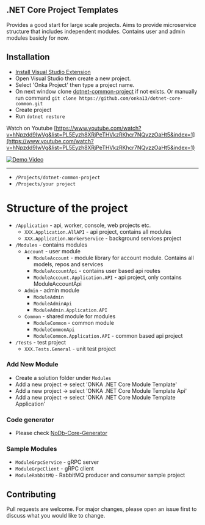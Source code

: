 ## .NET Core Project Templates

Provides a good start for large scale projects.
Aims to provide microservice structure that includes independent modules.
Contains user and admin modules basicly for now.

## Installation

- [Install Visual Studio Extension](https://marketplace.visualstudio.com/items?itemName=onka13.CoreTemplate)
- Open Visual Studio then create a new project.
- Select 'Onka Project' then type a project name.
- On next window clone [dotnet-common-project](https://github.com/onka13/dotnet-core-common) if not exists. Or manually run command `git clone https://github.com/onka13/dotnet-core-common.git`
- Create project
- Run `dotnet restore` 

Watch on Youtube [https://www.youtube.com/watch?v=hNpzdd9IwVg&list=PL5Eyzh8XRjPeTHVkzRKhcr7NQvzzOaHt5&index=1](https://www.youtube.com/watch?v=hNpzdd9IwVg&list=PL5Eyzh8XRjPeTHVkzRKhcr7NQvzzOaHt5&index=1)

[![Demo Video](http://i3.ytimg.com/vi/hNpzdd9IwVg/maxresdefault.jpg)](https://www.youtube.com/watch?v=hNpzdd9IwVg&list=PL5Eyzh8XRjPeTHVkzRKhcr7NQvzzOaHt5&index=1 "Demo Video")


***

- `/Projects/dotnet-common-project`
- `/Projects/your project`

# Structure of the project

- `/Application` - api, worker, console, web projects etc.
    - `XXX.Application.AllAPI` - api project, contains all modules
    - `XXX.Application.WorkerService` - background services project
- `/Modules` - contains modules    
    - `Account` - user module
        - `ModuleAccount` - module library for account module. Contains all models, repos and services
        - `ModuleAccountApi` - contains user based api routes
        - `ModuleAccount.Application.API` - api project, only contains ModuleAccountApi
    - `Admin` - admin module
        - `ModuleAdmin`
        - `ModuleAdminApi`
        - `ModuleAdmin.Application.API`
    - `Common` - shared module for modules
        - `ModuleCommon` - common module
        - `ModuleCommonApi`
        - `ModuleCommon.Application.API` - common based api project    
- `/Tests` - test project
    - `XXX.Tests.General` - unit test project

### Add New Module

- Create a solution folder under `Modules`
- Add a new project -> select 'ONKA .NET Core Module Template'
- Add a new project -> select 'ONKA .NET Core Module Template Api'
- Add a new project -> select 'ONKA .NET Core Module Template Application'

### Code generator

- Please check [NoDb-Core-Generator](https://github.com/onka13/NoDb-Core-Generator)

### Sample Modules

- `ModuleGrpcService` - gRPC server
- `ModuleGrpcClient` - gRPC client
- `ModuleRabbitMQ` - RabbitMQ producer and consumer sample project

## Contributing
Pull requests are welcome. For major changes, please open an issue first to discuss what you would like to change.

